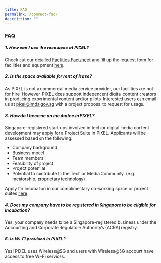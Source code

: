 ```yaml
---
title: FAQ
permalink: /connect/faq/
description: ""
---
```

### **FAQ**

##### 1. How can I use the resources at PIXEL?

Check out our detailed [Facilities Factsheet](https://go.gov.sg/pixel-facitility-factsheet) and fill up the request form for facilities and equipment [here](https://go.gov.sg/preqform).

##### 2. Is the space available for rent of lease?

As PIXEL is not a commercial media service provider, our facilities are not for hire. However, PIXEL does support independent digital content creators in producing experimental content and/or pilots. Interested users can email us at pixel@imda.gov.sg with a project proposal to request for usage.

##### 3. How do I become an incubatee in PIXEL?

Singapore-registered start-ups involved in tech or digital media content development may apply for a Project Suite in PIXEL. Applicants will be assessed based on the following:

*   Company background
*   Business model
*   Team members
*   Feasibility of project
*   Project potential
*   Potential to contribute to the Tech or Media Community. (e.g. mentorship, proprietary technology)

Apply for incubation in our complimentary co-working space or project suites [here](https://form.gov.sg/#!/6347a3c39854900012674f4d).

##### 4. Does my company have to be registered in Singapore to be eligible for incubation?

Yes, your company needs to be a Singapore-registered business under the Accounting and Corporate Regulatory Authority’s (ACRA) registry.

##### 5. Is Wi-Fi provided in PIXEL?

Yes! PIXEL uses Wireless@SG and users with Wireless@SG account have access to free Wi-Fi services.